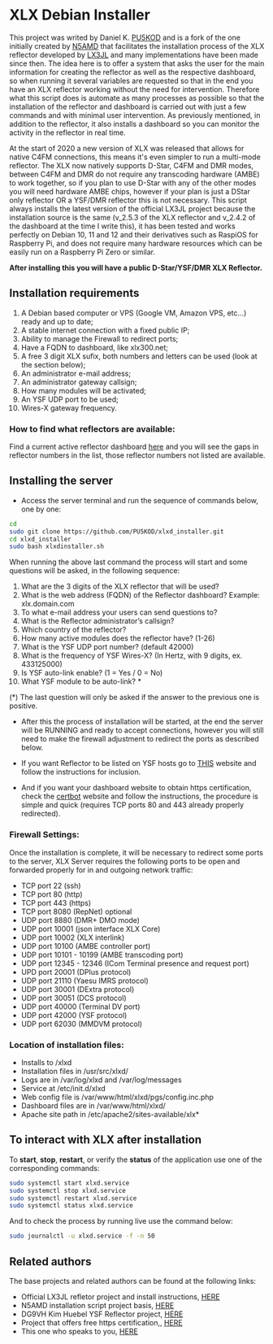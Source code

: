 # XLX Debian Installer
This project was writed by Daniel K. [PU5KOD](https://www.qrz.com/db/PU5KOD) and is a fork of the one initially created by [N5AMD](https://github.com/n5amd/xlxd-debian-installer) that facilitates the installation process of the XLX reflector developed by [LX3JL](https://github.com/LX3JL/xlxd) and many implementations have been made since then. The idea here is to offer a system that asks the user for the main information for creating the reflector as well as the respective dashboard, so when running it several variables are requested so that in the end you have an XLX reflector working without the need for intervention. Therefore what this script does is automate as many processes as possible so that the installation of the reflector and dashboard is carried out with just a few commands and with minimal user intervention. As previously mentioned, in addition to the reflector, it also installs a dashboard so you can monitor the activity in the reflector in real time.

At the start of 2020 a new version of XLX was released that allows for native C4FM connections, this means it's even simpler to run a multi-mode reflector. The XLX now natively supports D-Star, C4FM and DMR modes, between C4FM and DMR do not require any transcoding hardware (AMBE) to work together, so if you plan to use D-Star with any of the other modes you will need hardware AMBE chips, however if your plan is just a DStar only reflector OR a YSF/DMR reflector this is not necessary.
This script always installs the latest version of the official LX3JL project because the installation source is the same (v_2.5.3 of the XLX reflector and v_2.4.2 of the dashboard at the time I write this), it has been tested and works perfectly on Debian 10, 11 and 12 and their derivatives such as RaspiOS for Raspberry Pi, and does not require many hardware resources which can be easily run on a Raspberry Pi Zero or similar.

<b>After installing this you will have a public D-Star/YSF/DMR XLX Reflector.</b>

## Installation requirements
01.  A Debian based computer or VPS (Google VM, Amazon VPS, etc...) ready and up to date;
02.  A stable internet connection with a fixed public IP;
03.  Ability to manage the Firewall to redirect ports;
04.  Have a FQDN to dashboard, like xlx300.net;
05.  A free 3 digit XLX sufix, both numbers and letters can be used (look at the section below);
06.  An administrator e-mail address;
07.  An administrator gateway callsign;
08.  How many modules will be activated;
09.  An YSF UDP port to be used;
10.  Wires-X gateway frequency.

### How to find what reflectors are available:
Find a current active reflector dashboard [here](https://xlx300.net/index.php?show=reflectors) and you will see the gaps in reflector numbers in the list, those reflector numbers not listed are available. 

## Installing the server
* Access the server terminal and run the sequence of commands below, one by one:
```sh
cd
sudo git clone https://github.com/PU5KOD/xlxd_installer.git
cd xlxd_installer
sudo bash xlxdinstaller.sh
```
When running the above last command the process will start and some questions will be asked, in the following sequence:
1. What are the 3 digits of the XLX reflector that will be used?
2. What is the web address (FQDN) of the Reflector dashboard? Example: xlx.domain.com
3. To what e-mail address your users can send questions to?
4. What is the Reflector administrator’s callsign?
5. Which country of the reflector?
6. How many active modules does the reflector have? (1-26)
7. What is the YSF UDP port number? (default 42000)
8. What is the frequency of YSF Wires-X? (In Hertz, with 9 digits, ex. 433125000)
9. Is YSF auto-link enable? (1 = Yes / 0 = No)
10. What YSF module to be auto-link? *

(*) The last question will only be asked if the answer to the previous one is positive.

* After this the process of installation will be started, at the end the server will be RUNNING and ready to accept connections, however you will still need to make the firewall adjustment to redirect the ports as described below.

* If you want Reflector to be listed on YSF hosts go to [THIS](https://register.ysfreflector.de/register) website and follow the instructions for inclusion.

* And if you want your dashboard website to obtain https certification, check the [certbot](https://certbot.eff.org) website and follow the instructions, the procedure is simple and quick (requires TCP ports 80 and 443 already properly redirected).

### Firewall Settings:

Once the installation is complete, it will be necessary to redirect some ports to the server, XLX Server requires the following ports to be open and forwarded properly for in and outgoing network traffic:

* TCP port 22 (ssh)
* TCP port 80 (http)
* TCP port 443 (https)
* TCP port 8080 (RepNet) optional
* UDP port 8880 (DMR+ DMO mode)
* UDP port 10001 (json interface XLX Core)
* UDP port 10002 (XLX interlink)
* UDP port 10100 (AMBE controller port)
* UDP port 10101 - 10199 (AMBE transcoding port)
* UDP port 12345 - 12346 (ICom Terminal presence and request port)
* UPD port 20001 (DPlus protocol)
* UDP port 21110 (Yaesu IMRS protocol)
* UDP port 30001 (DExtra protocol)
* UDP port 30051 (DCS protocol)
* UDP port 40000 (Terminal DV port)
* UDP port 42000 (YSF protocol)
* UDP port 62030 (MMDVM protocol)

### Location of installation files:
 - Installs to /xlxd
 - Installation files in /usr/src/xlxd/
 - Logs are in /var/log/xlxd and /var/log/messages
 - Service at /etc/init.d/xlxd
 - Web config file is /var/www/html/xlxd/pgs/config.inc.php
 - Dashboard files are in /var/www/html/xlxd/
 - Apache site path in /etc/apache2/sites-available/xlx*

## To interact with XLX after installation
To <b>start</b>, <b>stop</b>, <b>restart</b>, or verify the <b>status</b> of the application use one of the corresponding commands:
```sh
sudo systemctl start xlxd.service
sudo systemctl stop xlxd.service
sudo systemctl restart xlxd.service
sudo systemctl status xlxd.service
```
And to check the process by running live use the command below:
```sh
sudo journalctl -u xlxd.service -f -n 50
```

## Related authors
The base projects and related authors can be found at the following links:
- Official LX3JL refletor project and install instructions, [HERE](https://github.com/LX3JL/xlxd)
- N5AMD installation script project basis, [HERE](https://github.com/n5amd/xlxd-debian-installer)
- DG9VH  Kim Huebel YSF Reflector project, [HERE](https://register.ysfreflector.de/)
- Project that offers free https certification,, [HERE](https://certbot.eff.org/)
- This one who speaks to you, [HERE](https://www.qrz.com/db/PU5KOD)

